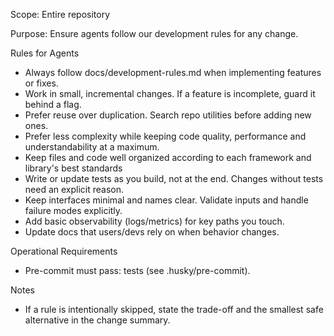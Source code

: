 Scope: Entire repository

Purpose: Ensure agents follow our development rules for any change.

Rules for Agents
- Always follow docs/development-rules.md when implementing features or fixes.
- Work in small, incremental changes. If a feature is incomplete, guard it behind a flag.
- Prefer reuse over duplication. Search repo utilities before adding new ones.
- Prefer less complexity while keeping code quality, performance and understandability at a maximum.
- Keep files and code well organized according to each framework and library's best standards
- Write or update tests as you build, not at the end. Changes without tests need an explicit reason.
- Keep interfaces minimal and names clear. Validate inputs and handle failure modes explicitly.
- Add basic observability (logs/metrics) for key paths you touch.
- Update docs that users/devs rely on when behavior changes.

Operational Requirements
- Pre-commit must pass: tests (see .husky/pre-commit).

Notes
- If a rule is intentionally skipped, state the trade-off and the smallest safe alternative in the change summary.
